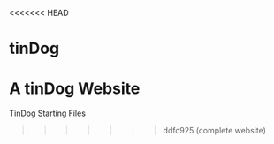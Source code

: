 <<<<<<< HEAD
# tinDog
A tinDog Website
=======
TinDog Starting Files
>>>>>>> ddfc925 (complete website)
